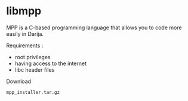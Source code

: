libmpp
======

MPP is a C-based programming language that allows you to code more easily in Darija.

Requirements :
- root privileges
- having access to the internet
- libc header files


Download 

    mpp_installer.tar.gz
